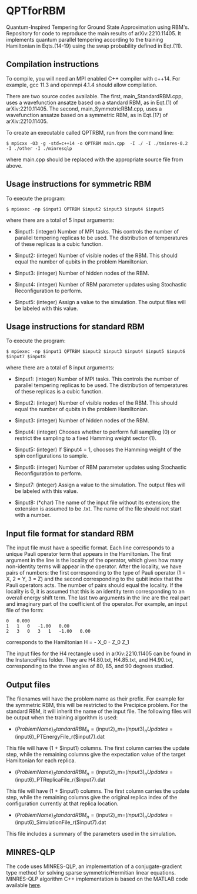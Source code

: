 # QPTforRBM
Quantum-Inspired Tempering for Ground State Approximation using RBM's. Repository for code to reproduce the main results of arXiv:2210.11405.  It implements quantum parallel tempering according to the training Hamiltonian in Eqts.(14-19) using the swap probability defined in Eqt.(11).

## Compilation instructions
To compile, you will need an MPI enabled C++ compiler with c++14.  For example, gcc 11.3 and openmpi 4.1.4 should allow compilation.

There are two source codes available.  The first, main_StandardRBM.cpp, uses a wavefunction ansatze based on a standard RBM, as in Eqt.(1) of arXiv:2210.11405. The second, main_SymmetricRBM.cpp, uses a wavefunction ansatze based on a symmetric RBM, as in Eqt.(17) of arXiv:2210.11405.

To create an executable called QPTRBM, run from the command line:

`$ mpicxx -O3 -g -std=c++14 -o QPTRBM main.cpp  -I ./ -I ./tminres-0.2 -I ./other -I ./minresqlp `

where main.cpp should be replaced with the appropriate source file from above.

## Usage instructions for symmetric RBM

To execute the program:

`$ mpiexec -np $input1 QPTRBM $input2 $input3 $input4 $input5`

where there are a total of 5 input arguments:

- $input1: (integer) Number of MPI tasks.  This controls the number of parallel tempering replicas to be used. The distribution of temperatures of these replicas is a cubic function.
 
- $input2: (integer) Number of visible nodes of the RBM.  This should equal the number of qubits in the problem Hamiltonian.
 
- $input3: (integer) Number of hidden nodes of the RBM.

- $input4: (integer) Number of RBM parameter updates using Stochastic Reconfiguration to perform.

- $input5: (integer) Assign a value to the simulation.  The output files will be labeled with this value.


## Usage instructions for standard RBM

To execute the program:

`$ mpiexec -np $input1 QPTRBM $input2 $input3 $input4 $input5 $input6 $input7 $input8`

where there are a total of 8 input arguments:

- $input1: (integer) Number of MPI tasks.  This controls the number of parallel tempering replicas to be used. The distribution of temperatures of these replicas is a cubic function.
 
- $input2: (integer) Number of visible nodes of the RBM.  This should equal the number of qubits in the problem Hamiltonian.
 
- $input3: (integer) Number of hidden nodes of the RBM.
 
- $input4: (integer) Chooses whether to perform full sampling (0) or restrict the sampling to a fixed Hamming weight sector (1).
 
- $input5: (integer) If $input4 = 1, chooses the Hamming weight of the spin configurations to sample.

- $input6: (integer) Number of RBM parameter updates using Stochastic Reconfiguration to perform.

- $input7: (integer) Assign a value to the simulation.  The output files will be labeled with this value.

- $input8: (*char) The name of the input file without its extension; the extension is assumed to be .txt. The name of the file should not start with a number.


## Input file format for standard RBM
The input file must have a specific format.  Each line corresponds to a unique Pauli operator term that appears in the Hamiltonian.  The first argument in the line is the locality of the operator, which gives how many non-identity terms will appear in the operator.  After the locality, we have pairs of numbers: the first corresponding to the type of Pauli operator (1 = X, 2 = Y, 3 = Z) and the second corresponding to the qubit index that the Pauli operators acts.  The number of pairs should equal the locality. If the locality is 0, it is assumed that this is an identity term corresponding to an overall energy shift term.  The last two arguments in the line are the real part and imaginary part of the coefficient of the operator. For example, an input file of the form:

```
0   0.000
1   1   0   -1.00   0.00
2   3   0   3   1   -1.00   0.00
```

corresponds to the Hamiltonian H = - X_0 - Z_0 Z_1

The input files for the H4 rectangle used in arXiv:2210.11405 can be found in the InstanceFiles folder.  They are H4.80.txt, H4.85.txt, and H4.90.txt, corresponding to the three angles of 80, 85, and 90 degrees studied. 

## Output files
The filenames will have the problem name as their prefix.  For example for the symmetric RBM, this will be restricted to the Precipice problem.  For the standard RBM, it will inherit the name of the input file. The following files will be output when the training algorithm is used:

- ($ProblemName)_StandardRBM_n=($input2)_m=($input3)_nUpdates=($input6)_PTEnergyFile_r($input7).dat

This file will have (1 + $input1) columns.  The first column carries the update step, while the remaining columns give the expectation value of the target Hamiltonian for each replica.

- ($ProblemName)_StandardRBM_n=($input2)_m=($input3)_nUpdates=($input6)_PTReplicaFile_r($input7).dat

This file will have (1 + $input1) columns.  The first column carries the update step, while the remaining columns give the original replica index of the configuration currently at that replica location.

- ($ProblemName)_StandardRBM_n=($input2)_m=($input3)_nUpdates=($input6)_SimulationFile_r($input7).dat

This file includes a summary of the parameters used in the simulation.



## MINRES-QLP
The code uses MINRES-QLP, an implementation of a conjugate-gradient type method for solving sparse symmetric/Hermitian linear equations.  MINRES-QLP algorithm C++ implementation is based on the MATLAB code available [here](https://web.stanford.edu/group/SOL/software/minresqlp/).

